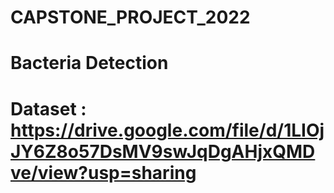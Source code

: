 # CAPSTONE_PROJECT_2022
# Bacteria Detection 
# Dataset : https://drive.google.com/file/d/1LIOjJY6Z8o57DsMV9swJqDgAHjxQMDve/view?usp=sharing
